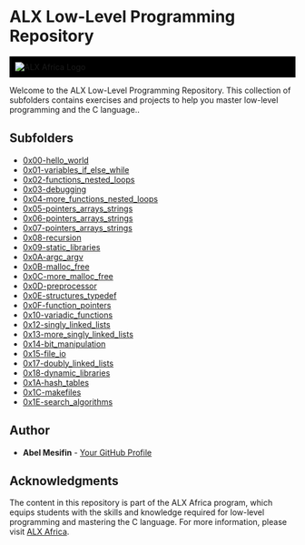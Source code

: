 # ALX Low-Level Programming Repository

<div style="background-color: #000; padding: 10px;">
  <img src="http://www.alxafrica.com/wp-content/uploads/2022/01/header-logo.png" alt="ALX Africa Logo">
</div>

Welcome to the ALX Low-Level Programming Repository. This collection of subfolders contains exercises and projects to help you master low-level programming and the C language..

## Subfolders

* [0x00-hello_world](./0x00-hello_world)
* [0x01-variables_if_else_while](./0x01-variables_if_else_while)
* [0x02-functions_nested_loops](./0x02-functions_nested_loops)
* [0x03-debugging](./0x03-debugging)
* [0x04-more_functions_nested_loops](./0x04-more_functions_nested_loops)
* [0x05-pointers_arrays_strings](./0x05-pointers_arrays_strings)
* [0x06-pointers_arrays_strings](./0x06-pointers_arrays_strings)
* [0x07-pointers_arrays_strings](./0x07-pointers_arrays_strings)
* [0x08-recursion](./0x08-recursion)
* [0x09-static_libraries](./0x09-static_libraries)
* [0x0A-argc_argv](./0x0A-argc_argv)
* [0x0B-malloc_free](./0x0B-malloc_free)
* [0x0C-more_malloc_free](./0x0C-more_malloc_free)
* [0x0D-preprocessor](./0x0D-preprocessor)
* [0x0E-structures_typedef](./0x0E-structures_typedef)
* [0x0F-function_pointers](./0x0F-function_pointers)
* [0x10-variadic_functions](./0x10-variadic_functions)
* [0x12-singly_linked_lists](./0x12-singly_linked_lists)
* [0x13-more_singly_linked_lists](./0x13-more_singly_linked_lists)
* [0x14-bit_manipulation](./0x14-bit_manipulation)
* [0x15-file_io](./0x15-file_io)
* [0x17-doubly_linked_lists](./0x17-doubly_linked_lists)
* [0x18-dynamic_libraries](./0x18-dynamic_libraries)
* [0x1A-hash_tables](./0x1A-hash_tables)
* [0x1C-makefiles](./0x1C-makefiles)
* [0x1E-search_algorithms](./0x1E-search_algorithms)

## Author

* **Abel Mesifin** - [Your GitHub Profile](https://github.com/Abelmafi)

## Acknowledgments

The content in this repository is part of the ALX Africa program, which equips students with the skills and knowledge required for low-level programming and mastering the C language. For more information, please visit [ALX Africa](https://www.alxafrica.com/).
